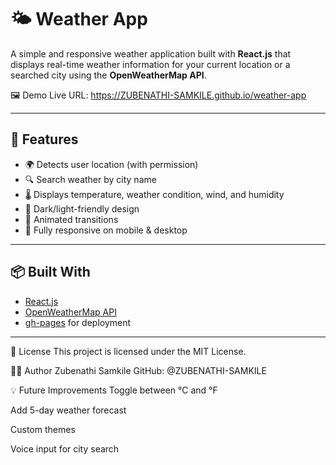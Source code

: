# 🌤️ Weather App

A simple and responsive weather application built with **React.js** that displays real-time weather information for your current location or a searched city using the **OpenWeatherMap API**.

🖼️ Demo
Live URL: https://ZUBENATHI-SAMKILE.github.io/weather-app

---

## 🔧 Features

- 🌍 Detects user location (with permission)
- 🔍 Search weather by city name
- 🌡️ Displays temperature, weather condition, wind, and humidity
- 🌙 Dark/light-friendly design
- 🧊 Animated transitions
- 📱 Fully responsive on mobile & desktop

---

## 📦 Built With

- [React.js](https://reactjs.org/)
- [OpenWeatherMap API](https://openweathermap.org/api)
- [gh-pages](https://www.npmjs.com/package/gh-pages) for deployment

---


📝 License
This project is licensed under the MIT License.

🙋‍♂️ Author
Zubenathi Samkile
GitHub: @ZUBENATHI-SAMKILE

💡 Future Improvements
Toggle between °C and °F

Add 5-day weather forecast

Custom themes

Voice input for city search
